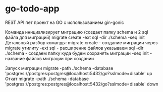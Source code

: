 # go-todo-app
REST API пет проект на GO с использованием gin-gonic

Команда инициализирует миграцию (создает папку schema и 2 sql файла для миграций)
 migrate create -ext sql -dir ./schema -seq init
Детальный разбор команды:
migrate create  - создание миграции через migrate утилиту
-ext sql  - расширение файлов указываем sql
-dir ./schema - создаем папку куда будем сохранять миграции
-seq init - название файлов миграции при создании

Запуск миграции
migrate -path ./schema -database 'postgres://postgres:postgres@localhost:5432/go?sslmode=disable' up
Откат
migrate -path ./schema -database 'postgres://postgres:postgres@localhost:5432/go?sslmode=disable' down
